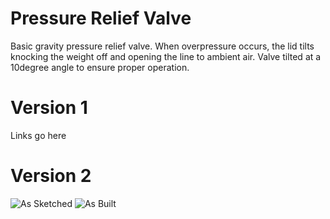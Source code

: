 # Pressure Relief Valve
Basic gravity pressure relief valve. When overpressure occurs, the lid tilts knocking the weight off and opening the line to ambient air. Valve tilted at a 10degree angle to ensure proper operation.

# Version 1
Links go here

# Version 2
![As Sketched](../System/RawDesigns/PRV_sketch.jpg)
![As Built](../System/Images/PRV.jpg)

